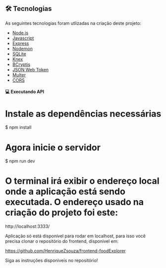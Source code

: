 ## 🛠 Tecnologias

As seguintes tecnologias foram utlizadas na criação deste projeto:
- [Node.js](https://nodejs.org/en/)
- [Javascript](https://developer.mozilla.org/pt-BR/docs/Web/JavaScript)
- [Express](https://expressjs.com)
- [Nodemon](https://nodemon.io/)
- [SQLite](https://www.sqlite.org/index.html)
- [Knex](https://knexjs.org/)
- [BCryptjs](https://www.npmjs.com/package/bcryptjs)
- [JSON Web Token](https://www.npmjs.com/package/jsonwebtoken)
- [Multer](https://www.npmjs.com/package/multer)
- [CORS](https://www.npmjs.com/package/cors)

#### 💻 Executando API

# Instale as dependências necessárias
$ npm install

# Agora inicie o servidor
$ npm run dev

# O terminal irá exibir o endereço local onde a aplicação está sendo executada. O endereço usado na criação do projeto foi este:
  http://localhost:3333/

Aplicação só está disponível para rodar em localhost, para isso você precisa clonar o repositório do frontend, disponivel em: 

 https://github.com/HenriqueZsouza/frontend-foodExplorer

Siga as instruções disponiveis no repositório!
